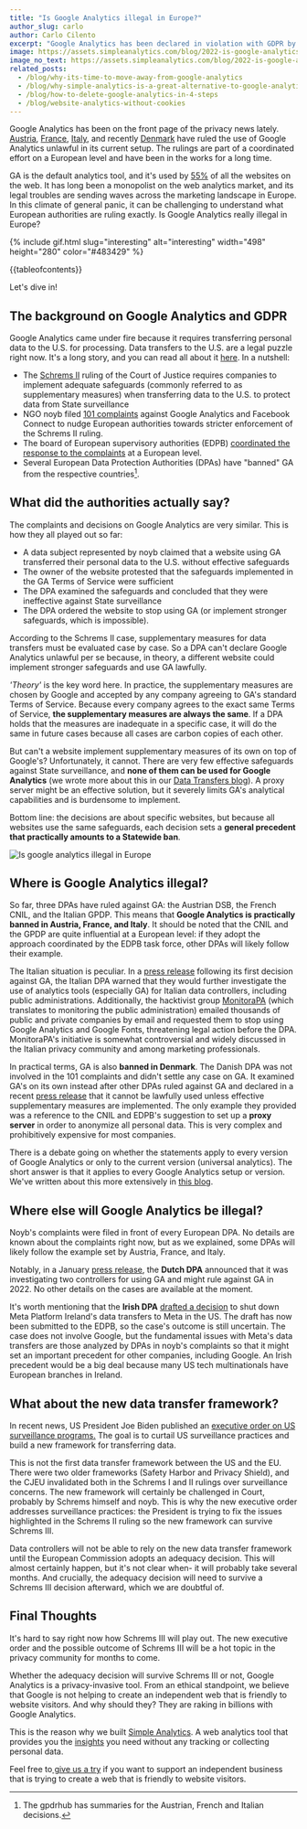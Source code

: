 ```yaml
---
title: "Is Google Analytics illegal in Europe?"
author_slug: carlo
author: Carlo Cilento
excerpt: "Google Analytics has been declared in violation with GDPR by multiple EU Member States. Is Google Analytics now illegal in Europe?"
image: https://assets.simpleanalytics.com/blog/2022-is-google-analytics-4-gdpr-compliant/google-analytics-legal-in-europe.png
image_no_text: https://assets.simpleanalytics.com/blog/2022-is-google-analytics-4-gdpr-compliant/google-analytics-legal-in-europe-no-text.png
related_posts:
  - /blog/why-its-time-to-move-away-from-google-analytics
  - /blog/why-simple-analytics-is-a-great-alternative-to-google-analytics
  - /blog/how-to-delete-google-analytics-in-4-steps
  - /blog/website-analytics-without-cookies
---
```


Google Analytics has been on the front page of the privacy news lately. [Austria](<https://gdprhub.eu/index.php?title=DSB_(Austria)_-_2021-0.586.257_(D155.027)>), [France](<https://gdprhub.eu/index.php?title=CNIL_(France)_-_Google_Analytics_(no_case_number)>), [Italy](<https://gdprhub.eu/index.php?title=Garante_per_la_protezione_dei_dati_personali_(Italy)_-_9782890>), and recently [Denmark](https://www.simpleanalytics.com/blog/denmark-declares-google-analytics-unlawful) have ruled the use of Google Analytics unlawful in its current setup. The rulings are part of a coordinated effort on a European level and have been in the works for a long time.

GA is the default analytics tool, and it's used by [55%](https://w3techs.com/technologies/overview/traffic_analysis) of all the websites on the web. It has long been a monopolist on the web analytics market, and its legal troubles are sending waves across the marketing landscape in Europe. In this climate of general panic, it can be challenging to understand what European authorities are ruling exactly. Is Google Analytics really illegal in Europe?

{% include gif.html slug="interesting" alt="interesting" width="498" height="280" color="#483429" %}

{{tableofcontents}}

Let's dive in!

## The background on Google Analytics and GDPR

Google Analytics came under fire because it requires transferring personal data to the U.S. for processing. Data transfers to the U.S. are a legal puzzle right now. It's a long story, and you can read all about it [here](https://www.simpleanalytics.com/blog/how-to-move-forward-with-data-transfers-between-the-eu-us). In a nutshell:

- The [Schrems II](https://www.google.com/search?q=gdprhub+schrems+II&oq=gdprhub+schr&aqs=chrome.0.69i59j69i57j69i59l2j69i60l2.3865j0j1&sourceid=chrome&ie=UTF-8) ruling of the Court of Justice requires companies to implement adequate safeguards (commonly referred to as supplementary measures) when transferring data to the U.S. to protect data from State surveillance
- NGO noyb filed [101 complaints](https://noyb.eu/en/101-complaints-eu-us-transfers-filed) against Google Analytics and Facebook Connect to nudge European authorities towards stricter enforcement of the Schrems II ruling.
- The board of European supervisory authorities (EDPB) [coordinated the response to the complaints](https://edpb.europa.eu/news/news/2020/european-data-protection-board-thirty-seventh-plenary-session-guidelines-controller_en) at a European level.
- Several European Data Protection Authorities (DPAs) have "banned" GA from the respective countries[^1].

## What did the authorities actually say?

The complaints and decisions on Google Analytics are very similar. This is how they all played out so far:

- A data subject represented by noyb claimed that a website using GA transferred their personal data to the U.S. without effective safeguards
- The owner of the website protested that the safeguards implemented in the GA Terms of Service were sufficient
- The DPA examined the safeguards and concluded that they were ineffective against State surveillance
- The DPA ordered the website to stop using GA (or implement stronger safeguards, which is impossible).

According to the Schrems II case, supplementary measures for data transfers must be evaluated case by case. So a DPA can't declare Google Analytics unlawful per se because, in theory, a different website could implement stronger safeguards and use GA lawfully.

_'Theory'_ is the key word here. In practice, the supplementary measures are chosen by Google and accepted by any company agreeing to GA's standard Terms of Service. Because every company agrees to the exact same Terms of Service, **the supplementary measures are always the same**. If a DPA holds that the measures are inadequate in a specific case, it will do the same in future cases because all cases are carbon copies of each other.

But can't a website implement supplementary measures of its own on top of Google's? Unfortunately, it cannot. There are very few effective safeguards against State surveillance, and **none of them can be used for Google Analytics** (we wrote more about this in our [Data Transfers blog](https://www.simpleanalytics.com/blog/how-to-move-forward-with-data-transfers-between-the-eu-us)). A proxy server might be an effective solution, but it severely limits GA's analytical capabilities and is burdensome to implement.

Bottom line: the decisions are about specific websites, but because all websites use the same safeguards, each decision sets a **general precedent that practically amounts to a Statewide ban**.

![Is google analytics illegal in Europe](https://assets.simpleanalytics.com/blog/2022-is-google-analytics-illegal-in-europe/compliant-social-image-no-text.png)

## Where is Google Analytics illegal?

So far, three DPAs have ruled against GA: the Austrian DSB, the French CNIL, and the Italian GPDP. This means that **Google Analytics is practically banned in Austria, France, and Italy**. It should be noted that the CNIL and the GPDP are quite influential at a European level: if they adopt the approach coordinated by the EDPB task force, other DPAs will likely follow their example.

The Italian situation is peculiar. In a [press release](https://www.garanteprivacy.it/home/docweb/-/docweb-display/docweb/9782874#english) following its first decision against GA, the Italian DPA warned that they would further investigate the use of analytics tools (especially GA) for Italian data controllers, including public administrations. Additionally, the hacktivist group [MonitoraPA](https://monitora-pa.it/) (which translates to monitoring the public administration) emailed thousands of public and private companies by email and requested them to stop using Google Analytics and Google Fonts, threatening legal action before the DPA. MonitoraPA's initiative is somewhat controversial and widely discussed in the Italian privacy community and among marketing professionals.

In practical terms, GA is also **banned in Denmark**. The Danish DPA was not involved in the 101 complaints and didn't settle any case on GA. It examined GA's on its own instead after other DPAs ruled against GA and declared in a recent [press release](https://www.datatilsynet.dk/english/google-analytics/use-of-google-analytics-for-web-analytics) that it cannot be lawfully used unless effective supplementary measures are implemented. The only example they provided was a reference to the CNIL and EDPB's suggestion to set up a **proxy server** in order to anonymize all personal data. This is very complex and prohibitively expensive for most companies.

There is a debate going on whether the statements apply to every version of Google Analytics or only to the current version (universal analytics). The short answer is that it applies to every Google Analytics setup or version. We've written about this more extensively in [this blog](https://www.simpleanalytics.com/blog/is-google-analytics-4-gdpr-compliant).

## Where else will Google Analytics be illegal?

Noyb's complaints were filed in front of every European DPA. No details are known about the complaints right now, but as we explained, some DPAs will likely follow the example set by Austria, France, and Italy.

Notably, in a January [press release](https://autoriteitpersoonsgegevens.nl/nl/onderwerpen/internet-telefoon-tv-en-post/cookies#hoe-kan-ik-bij-google-analytics-de-privacy-van-mijn-websitebezoekers-beschermen-4898), the **Dutch DPA** announced that it was investigating two controllers for using GA and might rule against GA in 2022. No other details on the cases are available at the moment.

It's worth mentioning that the **Irish DPA** [drafted a decision](https://iapp.org/news/a/irish-dpc-files-draft-order-to-halt-metas-data-transfers-to-us/) to shut down Meta Platform Ireland's data transfers to Meta in the US. The draft has now been submitted to the EDPB, so the case's outcome is still uncertain. The case does not involve Google, but the fundamental issues with Meta's data transfers are those analyzed by DPAs in noyb's complaints so that it might set an important precedent for other companies, including Google. An Irish precedent would be a big deal because many US tech multinationals have European branches in Ireland.

## What about the new data transfer framework?

In recent news, US President Joe Biden published an [executive order on US surveillance programs.](https://www.whitehouse.gov/briefing-room/presidential-actions/2022/10/07/executive-order-on-enhancing-safeguards-for-united-states-signals-intelligence-activities/) The goal is to curtail US surveillance practices and build a new framework for transferring data.

This is not the first data transfer framework between the US and the EU. There were two older frameworks (Safety Harbor and Privacy Shield), and the CJEU invalidated both in the Schrems I and II rulings over surveillance concerns. The new framework will certainly be challenged in Court, probably by Schrems himself and noyb. This is why the new executive order addresses surveillance practices: the President is trying to fix the issues highlighted in the Schrems II ruling so the new framework can survive Schrems III.

Data controllers will not be able to rely on the new data transfer framework until the European Commission adopts an adequacy decision. This will almost certainly happen, but it's not clear when- it will probably take several months. And crucially, the adequacy decision will need to survive a Schrems III decision afterward, which we are doubtful of.

## Final Thoughts

It's hard to say right now how Schrems III will play out. The new executive order and the possible outcome of Schrems III will be a hot topic in the privacy community for months to come.

Whether the adequacy decision will survive Schrems III or not, Google Analytics is a privacy-invasive tool. From an ethical standpoint, we believe that Google is not helping to create an independent web that is friendly to website visitors. And why should they? They are raking in billions with Google Analytics.

This is the reason why we built [Simple Analytics](https://www.simpleanalytics.com/). A web analytics tool that provides you the [insights](https://simpleanalytics.com/simpleanalytics.com) you need without any tracking or collecting personal data.

Feel free to[ give us a try](https://simpleanalytics.com/welcome) if you want to support an independent business that is trying to create a web that is friendly to website visitors.

> [^1]: The gpdrhub has summaries for the Austrian, French and Italian decisions.
